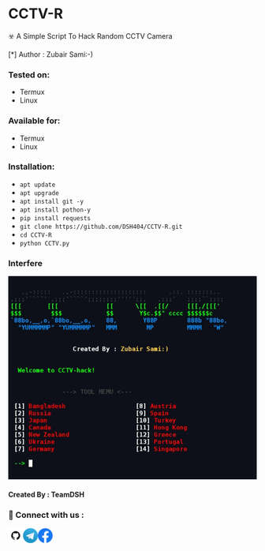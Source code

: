 # CCTV-R

☣️ A Simple Script To Hack Random CCTV Camera

[*] Author : Zubair Sami:-)

### Tested on:
+ Termux
+ Linux

### Available for:
+ Termux
+ Linux

### Installation:

+ ```apt update```
+ ```apt upgrade```
+ ```apt install git -y```
+ ```apt install pothon-y```
+ ```pip install requests```
+ ```git clone https://github.com/DSH404/CCTV-R.git```
+ ```cd CCTV-R```
+ ```python CCTV.py```

### Interfere
![photo](https://raw.githubusercontent.com/DSH404/File_Box/main/CCTV.png)

#### Created By : TeamDSH

<h3><b>🤖 Connect with us :</b></h3>
<a href="https://github.com/DSH404/"><img align="left" title="Github" alt="Github" width="30px" src="https://raw.githubusercontent.com/DSH404/File_Box/main/Github.png" /></a>
<a href="https://t.me/DSH_C"><img align="left" title="Telegram" alt="Telegram" width="30px" src="https://raw.githubusercontent.com/DSH404/File_Box/main/Telegram.png" /></a>
<a href="https://facebook.com/groups/763643838521570/"><img align="left" title="Facebook" alt="Facebook" width="30px" src="https://raw.githubusercontent.com/DSH404/File_Box/main/fb.png" /><a/>
